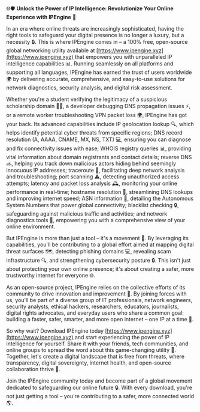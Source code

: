 🌐🛡️ **Unlock the Power of IP Intelligence: Revolutionize Your Online Experience with IPEngine** 🚀

In an era where online threats are increasingly sophisticated, having the right tools to safeguard your digital presence is no longer a luxury, but a necessity 🔒. This is where IPEngine comes in – a 100% free, open-source global networking utility available at [https://www.ipengine.xyz](https://www.ipengine.xyz) that empowers you with unparalleled IP intelligence capabilities 📊. Running seamlessly on all platforms and supporting all languages, IPEngine has earned the trust of users worldwide 🌍 by delivering accurate, comprehensive, and easy-to-use solutions for network diagnostics, security analysis, and digital risk assessment.

Whether you're a student verifying the legitimacy of a suspicious scholarship domain 👩‍🎓, a developer debugging DNS propagation issues ⚡️, or a remote worker troubleshooting VPN packet loss 🌍, IPEngine has got your back. Its advanced capabilities include IP geolocation lookup 🔍, which helps identify potential cyber threats from specific regions; DNS record resolution (A, AAAA, CNAME, MX, NS, TXT) 💻, ensuring you can diagnose and fix connectivity issues with ease; WHOIS registry queries 📊, providing vital information about domain registrants and contact details; reverse DNS 🔜, helping you track down malicious actors hiding behind seemingly innocuous IP addresses; traceroute 📍, facilitating deep network analysis and troubleshooting; port scanning ⚠️, detecting unauthorized access attempts; latency and packet loss analysis 🕰️, monitoring your online performance in real-time; hostname resolution 📡, streamlining DNS lookups and improving internet speed; ASN information 🔗, detailing the Autonomous System Numbers that power global connectivity; blacklist checking 🔒, safeguarding against malicious traffic and activities; and network diagnostics tools 🔧, empowering you with a comprehensive view of your online environment.

But IPEngine is more than just a tool – it's a movement 🌟. By leveraging its capabilities, you'll be contributing to a global effort aimed at mapping digital threat surfaces 🗺️, detecting phishing domains 💻, revealing scam infrastructure 🔍, and strengthening cybersecurity posture 🔒. This isn't just about protecting your own online presence; it's about creating a safer, more trustworthy internet for everyone 🌐.

As an open-source project, IPEngine relies on the collective efforts of its community to drive innovation and improvement 🤝. By joining forces with us, you'll be part of a diverse group of IT professionals, network engineers, security analysts, ethical hackers, researchers, educators, journalists, digital rights advocates, and everyday users who share a common goal: building a faster, safer, smarter, and more open internet – one IP at a time 🌈.

So why wait? Download IPEngine today [https://www.ipengine.xyz](https://www.ipengine.xyz) and start experiencing the power of IP intelligence for yourself. Share it with your friends, tech communities, and online groups to spread the word about this game-changing utility 🔁. Together, let's create a digital landscape that is free from threats, where transparency, digital sovereignty, internet health, and open-source collaboration thrive 🌈.

Join the IPEngine community today and become part of a global movement dedicated to safeguarding our online future 🔒. With every download, you're not just getting a tool – you're contributing to a safer, more connected world 🌎.